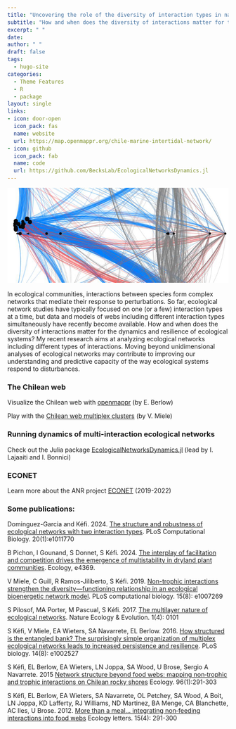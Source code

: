 ```yaml
---
title: "Uncovering the role of the diversity of interaction types in nature"
subtitle: "How and when does the diversity of interactions matter for the dynamics and resilience of ecological systems?"
excerpt: " "
date: 
author: " "
draft: false
tags:
  - hugo-site
categories:
  - Theme Features
  - R
  - package
layout: single
links:
- icon: door-open
  icon_pack: fas
  name: website
  url: https://map.openmappr.org/chile-marine-intertidal-network/
- icon: github
  icon_pack: fab
  name: code
  url: https://github.com/BecksLab/EcologicalNetworksDynamics.jl
---
```


![](ChileanWeb_top.jpg)

In ecological communities, interactions between species form complex networks that mediate their response to perturbations. So far, ecological network studies have typically focused on one (or a few) interaction types at a time, but data and models of webs including different interaction types simultaneously have recently become available. How and when does the diversity of interactions matter for the dynamics and resilience of ecological systems? My recent research aims at analyzing ecological networks including different types of interactions. Moving beyond unidimensional analyses of ecological networks may contribute to improving our understanding and predictive capacity of the way ecological systems respond to disturbances.

### The Chilean web

Visualize the Chilean web with [openmappr](https://map.openmappr.org/chile-marine-intertidal-network/) (by E. Berlow)

Play with the [Chilean web multiplex clusters](http://pbil.univ-lyon1.fr/software/multiplex/) (by V. Miele)

### Running dynamics of multi-interaction ecological networks

Check out the Julia package [EcologicalNetworksDynamics.jl](https://beckslab.github.io/EcologicalNetworksDynamics.jl/man/quickstart/) (lead by I. Lajaaiti and I. Bonnici)

### ECONET

Learn more about the ANR project [ECONET](https://cmatias.perso.math.cnrs.fr/ANR_EcoNet.html) (2019-2022)

### Some publications:

Dominguez-Garcia and Kéfi. 2024. 
[The structure and robustness of ecological networks with two interaction types](https://journals.plos.org/ploscompbiol/article?id=10.1371/journal.pcbi.1011770). 
PLoS Computational Biology. 20(1):e1011770

B Pichon, I Gounand, S Donnet, S Kéfi. 2024. 
[The interplay of facilitation and competition drives the emergence of multistability in dryland plant communities](https://esajournals.onlinelibrary.wiley.com/doi/full/10.1002/ecy.4369). 
Ecology, e4369. 

V Miele, C Guill, R Ramos-Jiliberto, S Kéfi. 2019. 
[Non-trophic interactions strengthen the diversity—functioning relationship in an ecological bioenergetic network model](https://journals.plos.org/ploscompbiol/article?id=10.1371/journal.pcbi.1007269). 
PLoS computational biology. 15(8): e1007269

S Pilosof, MA Porter, M Pascual, S Kéfi. 2017. 
[The multilayer nature of ecological networks](https://www.nature.com/articles/s41559-017-0101). 
Nature Ecology & Evolution. 1(4): 0101

S Kéfi, V Miele, EA Wieters, SA Navarrete, EL Berlow. 2016. 
[How structured is the entangled bank? The surprisingly simple organization of multiplex ecological networks leads to increased persistence and resilience](https://journals.plos.org/plosbiology/article?id=10.1371/journal.pbio.1002527). 
PLoS biology. 14(8): e1002527

S Kéfi, EL Berlow, EA Wieters, LN Joppa, SA Wood, U Brose, Sergio A Navarrete. 2015
[Network structure beyond food webs: mapping non‐trophic and trophic interactions on Chilean rocky shores](https://esajournals.onlinelibrary.wiley.com/doi/abs/10.1890/13-1424.1)
Ecology. 96(1):291-303

S Kéfi, EL Berlow, EA Wieters, SA Navarrete, OL Petchey, SA Wood, A Boit, LN Joppa, KD Lafferty, RJ Williams, ND Martinez, BA Menge, CA Blanchette, AC Iles, U Brose. 2012. 
[More than a meal… integrating non‐feeding interactions into food webs](https://onlinelibrary.wiley.com/doi/full/10.1111/j.1461-0248.2011.01732.x)
Ecology letters. 15(4): 291-300